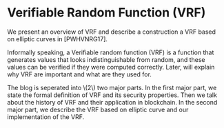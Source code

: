 # Verifiable Random Function (VRF)
We present an overview of VRF and describe a construction a VRF based on elliptic curves in [PWHVNRG17].

Informally speaking, a Verifiable random function (VRF) is a function that generates values that looks indistinguishable from random, and these values can be verified if they were computed correctly. Later, will explain why VRF are important and what are they used for. 

The blog is seperated into \\(2\\) two major parts. In the first major part, we state the formal definition of VRF and its security properties. Then we talk about the history of VRF and their application in blockchain. In the second major part, we describe the VRF based on elliptic curve and our implementation of the VRF. 